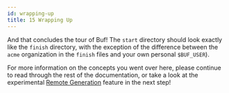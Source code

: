 ```yaml
---
id: wrapping-up
title: 15 Wrapping Up
---
```


And that concludes the tour of Buf! The `start` directory should look exactly like the `finish`
directory, with the exception of the difference between the `acme` organization in the `finish`
files and your own personal `$BUF_USER`).

For more information on the concepts you went over here, please continue to read through the rest of
the documentation, or take a look at the experimental [Remote
Generation](/tour/use-remote-generation) feature in the next step!
